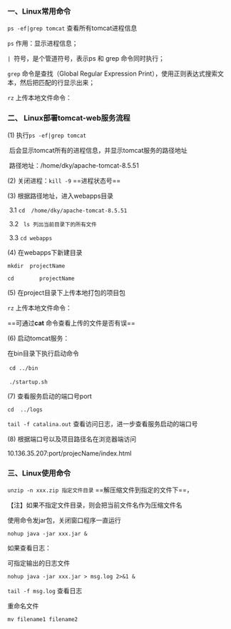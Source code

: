 ### 一、Linux常用命令

`ps -ef|grep tomcat`    查看所有tomcat进程信息

`ps`    作用：显示进程信息；

`| `符号，是个管道符号，表示ps 和 grep 命令同时执行；

`grep` 命令是查找（Global Regular Expression Print），使用正则表达式搜索文本，然后把匹配的行显示出来；



`rz`       上传本地文件命令：

### 二、 Linux部署tomcat-web服务流程

(1) 	执行`ps -ef|grep tomcat`    

​		后会显示tomcat所有的进程信息，并显示tomcat服务的路径地址

​		路径地址：/home/dky/apache-tomcat-8.5.51

(2)	关闭进程：`kill -9`  ==进程状态号== 

(3)	根据路径地址，进入webapps目录

​        3.1   `cd  /home/dky/apache-tomcat-8.5.51`

​		3.2  ` ls 列出当前目录下的所有文件`

​		3.3   `cd webapps`

(4)	在webapps下新建目录

`mkdir  projectName`

`cd 	   projectName`

(5)	在project目录下上传本地打包的项目包

`rz`       上传本地文件命令：

==可通过**cat** 命令查看上传的文件是否有误==

(6)	启动tomcat服务：

在bin目录下执行启动命令

​	`cd ../bin`

​	`./startup.sh`

(7) 	查看服务启动的端口号port

`cd  ../logs`

`tail -f catalina.out` 查看访问日志，进一步查看服务启动的端口号

(8)	根据端口号以及项目路径名在浏览器端访问

10.136.35.207:port/projecName/index.html

### 三、Linux使用命令

`unzip -n xxx.zip 指定文件目录`    ==解压缩文件到指定的文件下==，

【注】如果不指定文件目录，则会把当前文件名作为压缩文件名



使用命令发jar包，关闭窗口程序一直运行

`nohup java -jar xxx.jar &`

如果查看日志：

可指定输出的日志文件

`nohup java -jar xxx.jar > msg.log 2>&1 &`

`tail -f msg.log` 	查看日志

重命名文件

`mv filename1 filename2`




